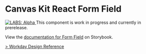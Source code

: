 # Canvas Kit React Form Field

<a href="https://github.com/Workday/canvas-kit/tree/master/modules/labs-react/README.md">
  <img src="https://img.shields.io/badge/LABS-alpha-orange" alt="LABS: Alpha" />
</a>  This component is work in progress and currently in prerelease.

View the
[documentation for Form Field](https://workday.github.io/canvas-kit/?path=/docs/labs-inputs-form-field-react--custom)
on Storybook.

[> Workday Design Reference](https://design.workday.com/components/inputs)
